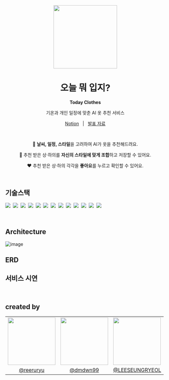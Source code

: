 <div align="center">

<img src="https://github.com/todayclothes/backend/assets/87798704/363e8346-3fac-47a7-abbb-16620e2eabd1" width=200 />


# 오늘 뭐 입지?

**Today Clothes**

기온과 개인 일정에 맞춘 AI 옷 추천 서비스

<p align=center>
  <a href="https://seat-choice.notion.site/d764a0c49d364c349e5cd35da124364c">Notion</a>
  &nbsp; | &nbsp; 
  <a href="https://drive.google.com/file/d/17s_BNsqvs_Oc18t9mrA4Z1vg6UThx9Ol/view?usp=sharing/">발표 자료</a>
</p>

<br/>

🤖 **날씨, 일정, 스타일**을 고려하여 AI가 옷을 추천해드려요.

👕 추천 받은 상·하의를 **자신의 스타일에 맞게 조합**하고 저장할 수 있어요.

❤ 추천 받은 상·하의 각각을 **좋아요**를 누르고 확인할 수 있어요.

</div>

<br/>

## 기술스택

<img src="https://img.shields.io/badge/Java11-007396?style=for-the-badge&logo=Java&logoColor=white">&nbsp;
<img src="https://img.shields.io/badge/Gradle-02303A?style=for-the-badge&logo=gradle&logoColor=white">&nbsp;
<img src="https://img.shields.io/badge/SpringBoot-6DB33F?style=for-the-badge&logo=SpringBoot&logoColor=white">&nbsp;
<img src="https://img.shields.io/badge/Spring Security-6DB33F?style=for-the-badge&logo=Springsecurity&logoColor=white">&nbsp;
<img src="https://img.shields.io/badge/Spring Data JPA-6DB33F?style=for-the-badge&logo=QueryDSL&logoColor=white">&nbsp;
<img src="https://img.shields.io/badge/QueryDSL-0094F5?style=for-the-badge&logo=QueryDSL&logoColor=white">&nbsp;
<img src="https://img.shields.io/badge/JWT-000000?style=for-the-badge&logo=jsonwebtokens&logoColor=white">&nbsp;
<img src="https://img.shields.io/badge/selenium-43B02A?style=for-the-badge&logo=selenium&logoColor=white">&nbsp;
<img src="https://img.shields.io/badge/MySQL-4479A1?style=for-the-badge&logo=MySQL&logoColor=white">&nbsp;
<img src="https://img.shields.io/badge/Redis-DC382D?style=for-the-badge&logo=Redis&logoColor=white">&nbsp;
<img src="https://img.shields.io/badge/AWS-232F3E?style=for-the-badge&logo=amazonaws&logoColor=white">&nbsp;
<img src="https://img.shields.io/badge/Docker-2496ED?style=for-the-badge&logo=docker&logoColor=white">&nbsp;
<img src="https://img.shields.io/badge/GitHub Actions-2088FF?style=for-the-badge&logo=githubactions&logoColor=white"><br>

<br/>

## Architecture
![image](https://github.com/todayclothes/backend/assets/87798704/fdd8e176-163f-4613-9fd8-0cb0b7b8970e)

## ERD

## 서비스 시연


<br/>

## created by

<table>
  <tr>
    <td>
      <img src="https://avatars.githubusercontent.com/reeruryu" width=150 />
    </td>
    <td>
      <img src="https://avatars.githubusercontent.com/dmdwn99" width=150 />
    </td>
    <td>
      <img src="https://avatars.githubusercontent.com/LEESEUNGRYEOL" width=150 />
    </td>
  </tr>
  <tr>
    <td align=center>
      <a href="https://github.com/reeruryu">@reeruryu</a>
    </td>
    <td align=center>
      <a href="https://github.com/dmdwn99">@dmdwn99</a>
    </td>
    <td align=center>
      <a href="https://github.com/LEESEUNGRYEOL">@LEESEUNGRYEOL</a>
    </td>
  </tr>
</table>

